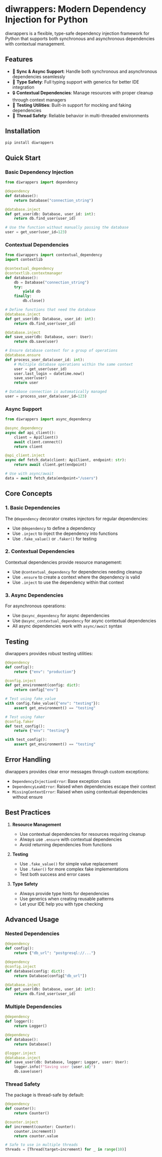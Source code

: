 # diwrappers: Modern Dependency Injection for Python

diwrappers is a flexible, type-safe dependency injection framework for Python that supports both synchronous and asynchronous dependencies with contextual management.

## Features

- 🔄 **Sync & Async Support**: Handle both synchronous and asynchronous dependencies seamlessly
- 🎯 **Type Safety**: Full typing support with generics for better IDE integration
- 🔒 **Contextual Dependencies**: Manage resources with proper cleanup through context managers
- 🧪 **Testing Utilities**: Built-in support for mocking and faking dependencies
- 🧵 **Thread Safety**: Reliable behavior in multi-threaded environments

## Installation

```bash
pip install diwrappers
```

## Quick Start

### Basic Dependency Injection

```python
from diwrappers import dependency

@dependency
def database():
    return Database("connection_string")

@database.inject
def get_user(db: Database, user_id: int):
    return db.find_user(user_id)

# Use the function without manually passing the database
user = get_user(user_id=123)
```

### Contextual Dependencies

```python
from diwrappers import contextual_dependency
import contextlib

@contextual_dependency
@contextlib.contextmanager
def database():
    db = Database("connection_string")
    try:
        yield db
    finally:
        db.close()

# Define functions that need the database
@database.inject
def get_user(db: Database, user_id: int):
    return db.find_user(user_id)

@database.inject
def save_user(db: Database, user: User):
    return db.save(user)

# Ensure database context for a group of operations
@database.ensure
def process_user_data(user_id: int):
    # Multiple database operations within the same context
    user = get_user(user_id)
    user.last_login = datetime.now()
    save_user(user)
    return user

# Database connection is automatically managed
user = process_user_data(user_id=123)
```

### Async Support

```python
from diwrappers import async_dependency

@async_dependency
async def api_client():
    client = ApiClient()
    await client.connect()
    return client

@api_client.inject
async def fetch_data(client: ApiClient, endpoint: str):
    return await client.get(endpoint)

# Use with async/await
data = await fetch_data(endpoint="/users")
```

## Core Concepts

### 1. Basic Dependencies

The `@dependency` decorator creates injectors for regular dependencies:

- Use `@dependency` to define a dependency
- Use `.inject` to inject the dependency into functions
- Use `.fake_value()` or `.faker()` for testing

### 2. Contextual Dependencies

Contextual dependencies provide resource management:

- Use `@contextual_dependency` for dependencies needing cleanup
- Use `.ensure` to create a context where the dependency is valid
- Use `.inject` to use the dependency within that context

### 3. Async Dependencies

For asynchronous operations:

- Use `@async_dependency` for async dependencies
- Use `@async_contextual_dependency` for async contextual dependencies
- All async dependencies work with `async/await` syntax

## Testing

diwrappers provides robust testing utilities:

```python
@dependency
def config():
    return {"env": "production"}

@config.inject
def get_environment(config: dict):
    return config["env"]

# Test using fake_value
with config.fake_value({"env": "testing"}):
    assert get_environment() == "testing"

# Test using faker
@config.faker
def test_config():
    return {"env": "testing"}

with test_config():
    assert get_environment() == "testing"
```

## Error Handling

diwrappers provides clear error messages through custom exceptions:

- `DependencyInjectionError`: Base exception class
- `DependencyLeakError`: Raised when dependencies escape their context
- `MissingContextError`: Raised when using contextual dependencies without ensure

## Best Practices

1. **Resource Management**
   - Use contextual dependencies for resources requiring cleanup
   - Always use `.ensure` with contextual dependencies
   - Avoid returning dependencies from functions

2. **Testing**
   - Use `.fake_value()` for simple value replacement
   - Use `.faker()` for more complex fake implementations
   - Test both success and error cases

3. **Type Safety**
   - Always provide type hints for dependencies
   - Use generics when creating reusable patterns
   - Let your IDE help you with type checking

## Advanced Usage

### Nested Dependencies

```python
@dependency
def config():
    return {"db_url": "postgresql://..."}

@dependency
@config.inject
def database(config: dict):
    return Database(config["db_url"])

@database.inject
def get_user(db: Database, user_id: int):
    return db.find_user(user_id)
```

### Multiple Dependencies

```python
@dependency
def logger():
    return Logger()

@dependency
def database():
    return Database()

@logger.inject
@database.inject
def save_user(db: Database, logger: Logger, user: User):
    logger.info(f"Saving user {user.id}")
    db.save(user)
```

### Thread Safety

The package is thread-safe by default:

```python
@dependency
def counter():
    return Counter()

@counter.inject
def increment(counter: Counter):
    counter.increment()
    return counter.value

# Safe to use in multiple threads
threads = [Thread(target=increment) for _ in range(10)]
```

